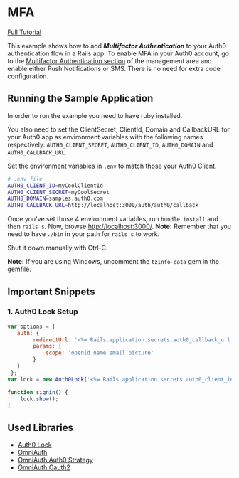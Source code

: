 # MFA
[Full Tutorial](https://auth0.com/docs/quickstart/webapp/rails/08-mfa)

This example shows how to add ***Multifactor Authentication*** to your Auth0 authentication flow in a Rails app. To enable MFA in your Auth0 account, go to the [Multifactor Authentication section](https://manage.auth0.com/#/guardian) of the management area and enable either Push Notifications or SMS. There is no need for extra code configuration.

## Running the Sample Application
In order to run the example you need to have ruby installed.

You also need to set the ClientSecret, ClientId, Domain and CallbackURL for your Auth0 app as environment variables with the following names respectively: `AUTH0_CLIENT_SECRET`, `AUTH0_CLIENT_ID`, `AUTH0_DOMAIN` and `AUTH0_CALLBACK_URL`.

Set the environment variables in `.env` to match those your Auth0 Client.

````bash
# .env file
AUTH0_CLIENT_ID=myCoolClientId
AUTH0_CLIENT_SECRET=myCoolSecret
AUTH0_DOMAIN=samples.auth0.com
AUTH0_CALLBACK_URL=http://localhost:3000/auth/auth0/callback
````
Once you've set those 4 environment variables, run `bundle install` and then `rails s`. Now, browse [http://localhost:3000/](http://localhost:3000/).
__Note:__ Remember that you need to have `./bin` in your path for `rails s` to work.

Shut it down manually with Ctrl-C.

__Note:__ If you are using Windows, uncomment the `tzinfo-data` gem in the gemfile.

## Important Snippets

### 1. Auth0 Lock Setup
```js
var options = {
   auth: {
 		redirectUrl: '<%= Rails.application.secrets.auth0_callback_url %>',
 		params: {
 			scope: 'openid name email picture'
 		}
   }
 };
var lock = new Auth0Lock('<%= Rails.application.secrets.auth0_client_id %>', '<%= Rails.application.secrets.auth0_domain %>', options);

function signin() {
 	lock.show();
}
```

## Used Libraries
* [Auth0 Lock](https://github.com/auth0/lock)
* [OmniAuth](https://github.com/intridea/omniauth)
* [OmniAuth Auth0 Strategy](https://github.com/auth0/omniauth-auth0)
* [OmniAuth Oauth2](https://github.com/intridea/omniauth-oauth2)
